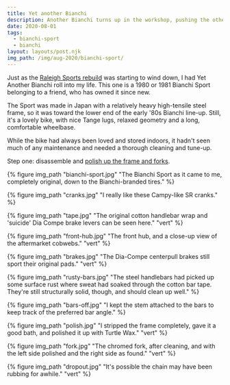 ```yaml
---
title: Yet another Bianchi
description: Another Bianchi turns up in the workshop, pushing the others aside (again)
date: 2020-08-01
tags:
  - bianchi-sport
  - bianchi
layout: layouts/post.njk
img_path: /img/aug-2020/bianchi-sport/
---
```


Just as the [Raleigh Sports rebuild](/tags/raleigh-sports/) was starting to wind down, I had Yet Another Bianchi roll into my life. This one is a 1980 or 1981 Bianchi Sport belonging to a friend, who has owned it since new.

The Sport was made in Japan with a relatively heavy high-tensile steel frame, so it was toward the lower end of the early '80s Bianchi line-up. Still, it's a lovely bike, with nice Tange lugs, relaxed geometry and a long, comfortable wheelbase.

While the bike had always been loved and stored indoors, it hadn't seen much of any maintenance and needed a thorough cleaning and tune-up.

Step one: disassemble and [polish up the frame and forks](https://amzn.to/33BkKql).

<div class="photogrid">
  {% figure img_path "bianchi-sport.jpg" "The Bianchi Sport as it came to me, completely original, down to the Bianchi-branded tires."  %}

  {% figure img_path "cranks.jpg" "I really like these Campy-like SR cranks." %}

  {% figure img_path "tape.jpg" "The original cotton handlebar wrap and 'suicide' Dia Compe brake levers can be seen here." "vert" %}

  {% figure img_path "front-hub.jpg" "The front hub, and a close-up view of the aftermarket cobwebs." "vert" %}

  {% figure img_path "brakes.jpg" "The Dia-Compe centerpull brakes still sport their original pads." "vert" %}

  {% figure img_path "rusty-bars.jpg" "The steel handlebars had picked up some surface rust where sweat had soaked through the cotton bar tape. They're still structurally solid, though, and should clean up well."  %}

  {% figure img_path "bars-off.jpg" "I kept the stem attached to the bars to keep track of the preferred bar angle." %}

  {% figure img_path "polish.jpg" "I stripped the frame completely, gave it a good bath, and polished it up with Turtle Wax." "vert" %}

  {% figure img_path "fork.jpg" "The chromed fork, after cleaning, and with the left side polished and the right side as found." "vert" %}

  {% figure img_path "dropout.jpg" "It's possible the chain may have been rubbing for awhile." "vert" %}
</div>
